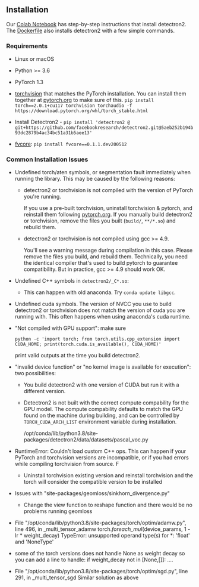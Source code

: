 ## Installation

Our [Colab Notebook](https://colab.research.google.com/drive/16jcaJoc6bCFAQ96jDe2HwtXj7BMD_-m5)
has step-by-step instructions that install detectron2.
The [Dockerfile](https://github.com/facebookresearch/detectron2/blob/master/docker/Dockerfile)
also installs detectron2 with a few simple commands.

### Requirements
- Linux or macOS
- Python >= 3.6
- PyTorch 1.3
- [torchvision](https://github.com/pytorch/vision/) that matches the PyTorch installation.
	You can install them together at [pytorch.org](https://pytorch.org) to make sure of this.
	`pip install torch==2.0.1+cu117 torchvision torchaudio -f https://download.pytorch.org/whl/torch_stable.html`
	
	
- Install Detectron2 - `pip install 'detectron2 @ git+https://github.com/facebookresearch/detectron2.git@5aeb252b194b93dc2879b4ac34bc51a31b5aee13'`
- [fvcore](https://github.com/facebookresearch/fvcore/): `pip install fvcore==0.1.1.dev200512`



### Common Installation Issues

+ Undefined torch/aten symbols, or segmentation fault immediately when running the library.
  This may be caused by the following reasons:

	* detectron2 or torchvision is not compiled with the version of PyTorch you're running.

		If you use a pre-built torchvision, uninstall torchvision & pytorch, and reinstall them
		following [pytorch.org](http://pytorch.org).
		If you manually build detectron2 or torchvision, remove the files you built (`build/`, `**/*.so`)
		and rebuild them.

	* detectron2 or torchvision is not compiled using gcc >= 4.9.

	  You'll see a warning message during compilation in this case. Please remove the files you build,
		and rebuild them.
		Technically, you need the identical compiler that's used to build pytorch to guarantee
		compatibility. But in practice, gcc >= 4.9 should work OK.

+ Undefined C++ symbols in `detectron2/_C*.so`:

  * This can happen with old anaconda. Try `conda update libgcc`.

+ Undefined cuda symbols. The version of NVCC you use to build detectron2 or torchvision does
	not match the version of cuda you are running with.
	This often happens when using anaconda's cuda runtime.

+ "Not compiled with GPU support": make sure
	```
	python -c 'import torch; from torch.utils.cpp_extension import CUDA_HOME; print(torch.cuda.is_available(), CUDA_HOME)'
	```
	print valid outputs at the time you build detectron2.

+ "invalid device function" or "no kernel image is available for execution": two possibilities:
  * You build detectron2 with one version of CUDA but run it with a different version.
  * Detectron2 is not built with the correct compute compability for the GPU model.
    The compute compability defaults to match the GPU found on the machine during building,
    and can be controlled by `TORCH_CUDA_ARCH_LIST` environment variable during installation.


	/opt/conda/lib/python3.8/site-packages/detectron2/data/datasets/pascal_voc.py

+ RuntimeError: Couldn't load custom C++ ops. This can happen if your PyTorch and torchvision versions are incompatible, or if you had errors while compiling torchvision from source. F

   * Uninstall torchvision existing version and reinstall torchvision and the torch will consider the compatible version to be installed 



+ Issues with "site-packages/geomloss/sinkhorn_divergence.py"
 
   * Change the view function to reshape function and there would be no problems running geomloss



+  File "/opt/conda/lib/python3.8/site-packages/torch/optim/adamw.py", line 496, in _multi_tensor_adamw
    torch._foreach_mul_(device_params, 1 - lr * weight_decay)
    TypeError: unsupported operand type(s) for *: 'float' and 'NoneType'

* some of the torch versions does not handle None as weight decay so you can add a line to handle:
  if weight_decay not in [None,[]]:
    ....



* File "/opt/conda/lib/python3.8/site-packages/torch/optim/sgd.py", line 291, in _multi_tensor_sgd
  Similar solution as above

